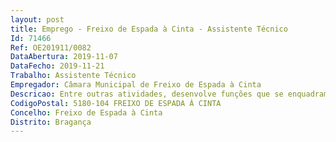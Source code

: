 ```yaml
--- 
layout: post
title: Emprego - Freixo de Espada à Cinta - Assistente Técnico
Id: 71466
Ref: OE201911/0082
DataAbertura: 2019-11-07
DataFecho: 2019-11-21
Trabalho: Assistente Técnico
Empregador: Câmara Municipal de Freixo de Espada à Cinta
Descricao: Entre outras atividades, desenvolve funções que se enquadram em diretivas gerais dos dirigentes e chefias, de expediente, arquivo, secretaria, contabilidade, processamento, pessoal e aprovisionamento e economato, tendo em vista assegurar o funcionamento dos órgãos incumbidos da prestação de bens e serviços  assegura a transmissão da comunicação entre os vários órgãos e entre estes e os particulares, através do registo, redação, classificação e arquivo de expediente e outras formas de comunicação  assegura trabalhos de digitação  trata informação, recolhendo e efetuando apuramentos estatísticos elementares e elaborando mapas, quadros ou utilizando qualquer outra forma de transmissão eficaz dos dados existentes  recolhe, examina, confere e procede à escrituração de dados relativos as transações financeiras e contabilísticas, podendo assegurar a movimentação de fundo de maneio  recolhe, examina e confere elementos constantes dos processos, anotando faltas ou anomalias e providencia pela sua correção e andamento, através de ofícios, informações ou notas, em conformidade com a legislação existente  organiza, calcula e desenvolve os processos relativos a situação de pessoal e a aquisição e ou manutenção de material, equipamento, instalações ou serviços  participa, quando for caso disso, em operações de lançamento, liquidação e cobrança de impostos, taxas e outros rendimentos municipais.
CodigoPostal: 5180-104 FREIXO DE ESPADA À CINTA
Concelho: Freixo de Espada à Cinta
Distrito: Bragança
--- 
```

